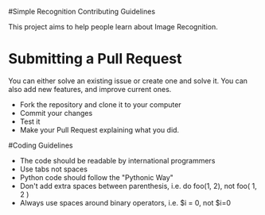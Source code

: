 #Simple Recognition Contributing Guidelines

This project aims to help people learn about Image Recognition.

# Submitting a Pull Request

You can either solve an existing issue or create one and solve it. You can also add new features, and improve current ones.

- Fork the repository and clone it to your computer
- Commit your changes
- Test it
- Make your Pull Request explaining what you did.
 
#Coding Guidelines

- The code should be readable by international programmers
- Use tabs not spaces
- Python code should follow the "Pythonic Way"
- Don't add extra spaces between parenthesis, i.e. do foo(1, 2), not foo( 1, 2 )
- Always use spaces around binary operators, i.e. $i = 0, not $i=0

